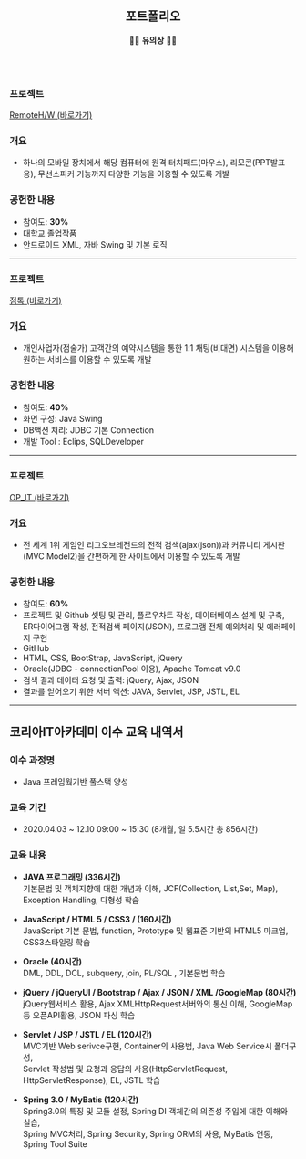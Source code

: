 <h2 align="center">포트폴리오</h2>
<p align="center">
  🙍‍♂️  <strong>유의상</strong>   🙍‍♀️
</p>
<br><br>

### 프로젝트
[RemoteH/W (바로가기)](https://github.com/devYoooo/RemoteHW)

### 개요
* 하나의 모바일 장치에서 해당 컴퓨터에 원격 터치패드(마우스), 리모콘(PPT발표용), 무선스피커 기능까지 다양한 기능을 이용할 수 있도록 개발

### 공헌한 내용
* 참여도: **30%**
* 대학교 졸업작품
* 안드로이드 XML, 자바 Swing 및 기본 로직

<hr>

### 프로젝트
[점톡 (바로가기)](https://github.com/devYoooo/Jumtalk)

### 개요
* 개인사업자(점술가) 고객간의 예약시스템을 통한 1:1 채팅(비대면) 시스템을 이용해 원하는 서비스를 이용할 수 있도록 개발

### 공헌한 내용
* 참여도: **40%**
* 화면 구성: Java Swing
* DB액션 처리: JDBC 기본 Connection
* 개발 Tool : Eclips, SQLDeveloper

<hr>

### 프로젝트
[OP_IT (바로가기)](https://github.com/devYoooo/OP_IT)

### 개요
* 전 세계 1위 게임인 리그오브레전드의 전적 검색(ajax(json))과 커뮤니티 게시판(MVC Model2)을 간편하게 한 사이트에서 이용할 수 있도록 개발

### 공헌한 내용
* 참여도: **60%**
* 프로젝트 및 Github 셋팅 및 관리, 플로우차트 작성, 데이터베이스 설계 및 구축, ER다이어그램 작성, 전적검색 페이지(JSON), 프로그램 전체 예외처리 및 에러페이지 구현
* GitHub
* HTML, CSS, BootStrap, JavaScript, jQuery
* Oracle(JDBC - connectionPool 이용), Apache Tomcat v9.0
* 검색 결과 데이터 요청 및 출력: jQuery, Ajax, JSON
* 결과를 얻어오기 위한 서버 액션: JAVA, Servlet, JSP, JSTL, EL

<hr>




## 코리아IT아카데미 이수 교육 내역서

### 이수 과정명
* Java 프레임웍기반 풀스택 양성

### 교육 기간
* 2020.04.03 ~ 12.10  09:00 ~ 15:30 (8개월, 일 5.5시간 총 856시간)

### 교육 내용
- **JAVA 프로그래밍 (336시간)**<br>
  기본문법 및 객체지향에 대한 개념과 이해, JCF(Collection, List,Set, Map), Exception Handling, 다형성 학습
  
- **JavaScript / HTML 5 / CSS3 /  (160시간)**<br>
  JavaScript 기본 문법, function, Prototype 및 웹표준 기반의 HTML5 마크업, CSS3스타일링 학습<br>
  
- **Oracle (40시간)**<br>
  DML, DDL, DCL, subquery, join, PL/SQL , 기본문법 학습
  
- **jQuery / jQueryUI / Bootstrap / Ajax / JSON / XML /GoogleMap (80시간)**<br>
  jQuery웹서비스 활용, Ajax XMLHttpRequest서버와의 통신 이해, GoogleMap등 오픈API활용, JSON 파싱 학습<br>
  
- **Servlet / JSP / JSTL / EL (120시간)**<br>
  MVC기반 Web serivce구현, Container의 사용법, Java Web Service시 폴더구성,<br>
  Servlet 작성법 및 요청과 응답의 사용(HttpServletRequest, HttpServletResponse), EL, JSTL 학습<br>
  
- **Spring 3.0 / MyBatis (120시간)**<br>
  Spring3.0의 특징 및 모듈 설정, Spring DI 객체간의 의존성 주입에 대한 이해와 실습,<br>
  Spring MVC처리, Spring Security, Spring ORM의 사용, MyBatis 연동, Spring Tool Suite
